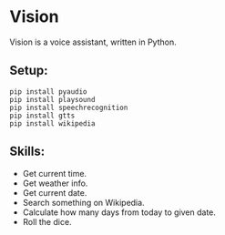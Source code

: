 # Vision
Vision is a voice assistant, written in Python.
## Setup:
```
pip install pyaudio
pip install playsound
pip install speechrecognition
pip install gtts
pip install wikipedia
```
## Skills:
* Get current time.
* Get weather info.
* Get current date.
* Search something on Wikipedia.
* Calculate how many days from today to given date.
* Roll the dice.